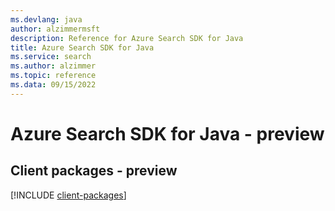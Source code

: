 ```yaml
---
ms.devlang: java
author: alzimmermsft
description: Reference for Azure Search SDK for Java
title: Azure Search SDK for Java
ms.service: search
ms.author: alzimmer
ms.topic: reference
ms.data: 09/15/2022
---
```

# Azure Search SDK for Java - preview

## Client packages - preview
[!INCLUDE [client-packages](search-client-index.md)]